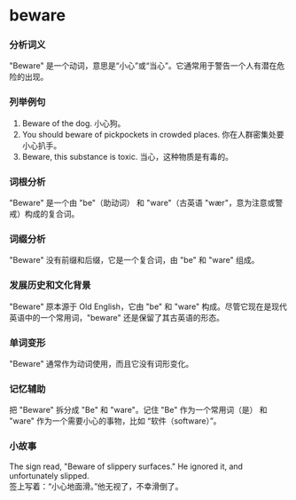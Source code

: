 # beware

### 分析词义

  

"Beware" 是一个动词，意思是“小心”或“当心”。它通常用于警告一个人有潜在危险的出现。

  

### 列举例句

  

1.  Beware of the dog. 小心狗。
2.  You should beware of pickpockets in crowded places. 你在人群密集处要小心扒手。
3.  Beware, this substance is toxic. 当心，这种物质是有毒的。

  

### 词根分析

  

"Beware" 是一个由 "be"（助动词） 和 "ware"（古英语 "wær"，意为注意或警戒）构成的复合词。

  

### 词缀分析

  

"Beware" 没有前缀和后缀，它是一个复合词，由 "be" 和 "ware" 组成。

  

### 发展历史和文化背景

  

"Beware" 原本源于 Old English，它由 "be" 和 "ware" 构成。尽管它现在是现代英语中的一个常用词，"beware" 还是保留了其古英语的形态。

  

### 单词变形

  

"Beware" 通常作为动词使用，而且它没有词形变化。

  

### 记忆辅助

  

把 "Beware" 拆分成 "Be" 和 "ware"。记住 "Be" 作为一个常用词（是） 和 "ware" 作为一个需要小心的事物，比如 “软件（software）”。

  

### 小故事

  

The sign read, "Beware of slippery surfaces." He ignored it, and unfortunately slipped.  
签上写着：“小心地面滑。”他无视了，不幸滑倒了。

